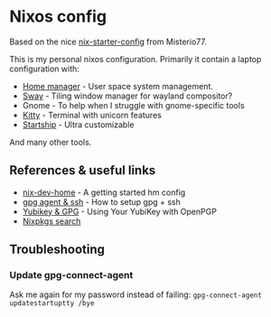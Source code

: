 # Nixos config


Based on the nice [nix-starter-config](https://github.com/Misterio77/nix-starter-configs) from Misterio77.

This is my personal nixos configuration. Primarily it contain a laptop configuration with:

- [Home manager](https://github.com/nix-community/home-manager) - User space system management.
- [Sway](https://swaywm.org/) - Tiling window manager for wayland compositor?
- Gnome - To help when I struggle with gnome-specific tools
- [Kitty](https://sw.kovidgoyal.net/kitty/) - Terminal with unicorn features
- [Startship](https://starship.rs/) - Ultra customizable

And many other tools.

## References & useful links

- [nix-dev-home](https://github.com/juspay/nix-dev-home) - A getting started hm config 
- [gpg agent & ssh](https://gist.github.com/mcattarinussi/834fc4b641ff4572018d0c665e5a94d3) - How to setup gpg + ssh
- [Yubikey & GPG](https://support.yubico.com/hc/en-us/articles/360013790259-Using-Your-YubiKey-with-OpenPGP) - Using Your YubiKey with OpenPGP
- [Nixpkgs search](https://search.nixos.org/packages)


## Troubleshooting

### Update gpg-connect-agent

Ask me again for my password instead of failing:
`gpg-connect-agent updatestartuptty /bye`
